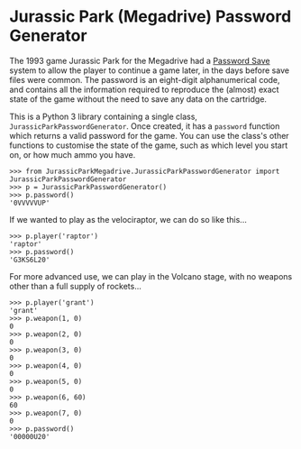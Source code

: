 Jurassic Park (Megadrive) Password Generator
============================================

The 1993 game Jurassic Park for the Megadrive had a
[Password Save](https://en.wikipedia.org/wiki/Password_save) system to allow
the player to continue a game later, in the days before save files were
common. The password is an eight-digit alphanumerical code, and contains all
the information required to reproduce the (almost) exact state of the game
without the need to save any data on the cartridge.

This is a Python 3 library containing a single class,
```JurassicParkPasswordGenerator```. Once created, it has a ```password```
function which returns a valid password for the game. You can use the
class's other functions to customise the state of the game, such as
which level you start on, or how much ammo you have.

    >>> from JurassicParkMegadrive.JurassicParkPasswordGenerator import JurassicParkPasswordGenerator
    >>> p = JurassicParkPasswordGenerator()
    >>> p.password()
    '0VVVVVUP'

If we wanted to play as the velociraptor, we can do so like this...

    >>> p.player('raptor')
    'raptor'
    >>> p.password()
    'G3KS6L20'

For more advanced use, we can play in the Volcano stage, with no weapons other
than a full supply of rockets...

    >>> p.player('grant')
    'grant'
    >>> p.weapon(1, 0)
    0
    >>> p.weapon(2, 0)
    0
    >>> p.weapon(3, 0)
    0
    >>> p.weapon(4, 0)
    0
    >>> p.weapon(5, 0)
    0
    >>> p.weapon(6, 60)
    60
    >>> p.weapon(7, 0)
    0
    >>> p.password()
    '00000U20'

